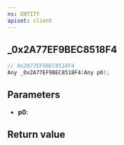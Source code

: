 ```yaml
---
ns: ENTITY
apiset: client
---
```

## _0x2A77EF9BEC8518F4

```c
// 0x2A77EF9BEC8518F4
Any _0x2A77EF9BEC8518F4(Any p0);
```


## Parameters
* **p0**:

## Return value

